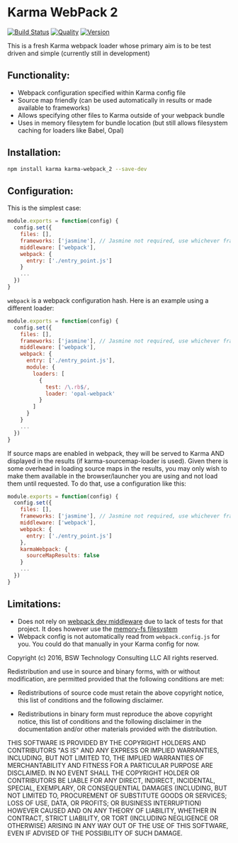 # Karma WebPack 2

[![Build Status](http://img.shields.io/travis/wied03/karma_webpack_2/master.svg?style=flat)](http://travis-ci.org/wied03/karma_webpack_2)
[![Quality](http://img.shields.io/codeclimate/github/wied03/karma_webpack_2.svg?style=flat-square)](https://codeclimate.com/github/wied03/karma_webpack_2)
[![Version](https://img.shields.io/npm/v/karma_webpack_2.svg?style=flat-square)](https://www.npmjs.com/package/karma_webpack_2)

This is a fresh Karma webpack loader whose primary aim is to be test driven and simple
(currently still in development)

## Functionality:
* Webpack configuration specified within Karma config file
* Source map friendly (can be used automatically in results or made available to frameworks)
* Allows specifying other files to Karma outside of your webpack bundle
* Uses in memory filesytem for bundle location (but still allows filesystem caching for loaders like Babel, Opal)

## Installation:

```bash
npm install karma karma-webpack_2 --save-dev
```

## Configuration:

This is the simplest case:
```js
module.exports = function(config) {
  config.set({
    files: [],
    frameworks: ['jasmine'], // Jasmine not required, use whichever framework you want
    middleware: ['webpack'],
    webpack: {
      entry: ['./entry_point.js']
    }
    ...
  })
}
```

`webpack` is a webpack configuration hash. Here is an example using a different loader:
```js
module.exports = function(config) {
  config.set({
    files: [],
    frameworks: ['jasmine'], // Jasmine not required, use whichever framework you want
    middleware: ['webpack'],
    webpack: {
      entry: ['./entry_point.js'],
      module: {
        loaders: [
          {
            test: /\.rb$/,
            loader: 'opal-webpack'
          }
        ]
      }
    }
    ...
  })
}
```

If source maps are enabled in webpack, they will be served to Karma AND displayed in the results (if karma-sourcemap-loader is used). Given there is some overhead in loading source maps in the results, you may only wish to make them available in the browser/launcher you are using and not load them until requested. To do that, use a configuration like this:

```js
module.exports = function(config) {
  config.set({
    files: [],
    frameworks: ['jasmine'], // Jasmine not required, use whichever framework you want
    middleware: ['webpack'],
    webpack: {
      entry: ['./entry_point.js']
    },
    karmaWebpack: {
      sourceMapResults: false
    }
    ...
  })
}
```

## Limitations:
* Does not rely on [webpack dev middleware](https://github.com/webpack/webpack-dev-middleware) due to lack of tests for that project. It does however use the [memory-fs filesystem](https://github.com/webpack/memory-fs)
* Webpack config is not automatically read from `webpack.config.js` for you. You could do that manually in your Karma config for now.

Copyright (c) 2016, BSW Technology Consulting LLC
All rights reserved.

Redistribution and use in source and binary forms, with or without
modification, are permitted provided that the following conditions are met:

* Redistributions of source code must retain the above copyright notice, this
  list of conditions and the following disclaimer.

* Redistributions in binary form must reproduce the above copyright notice,
  this list of conditions and the following disclaimer in the documentation
  and/or other materials provided with the distribution.

THIS SOFTWARE IS PROVIDED BY THE COPYRIGHT HOLDERS AND CONTRIBUTORS "AS IS"
AND ANY EXPRESS OR IMPLIED WARRANTIES, INCLUDING, BUT NOT LIMITED TO, THE
IMPLIED WARRANTIES OF MERCHANTABILITY AND FITNESS FOR A PARTICULAR PURPOSE ARE
DISCLAIMED. IN NO EVENT SHALL THE COPYRIGHT HOLDER OR CONTRIBUTORS BE LIABLE
FOR ANY DIRECT, INDIRECT, INCIDENTAL, SPECIAL, EXEMPLARY, OR CONSEQUENTIAL
DAMAGES (INCLUDING, BUT NOT LIMITED TO, PROCUREMENT OF SUBSTITUTE GOODS OR
SERVICES; LOSS OF USE, DATA, OR PROFITS; OR BUSINESS INTERRUPTION) HOWEVER
CAUSED AND ON ANY THEORY OF LIABILITY, WHETHER IN CONTRACT, STRICT LIABILITY,
OR TORT (INCLUDING NEGLIGENCE OR OTHERWISE) ARISING IN ANY WAY OUT OF THE USE
OF THIS SOFTWARE, EVEN IF ADVISED OF THE POSSIBILITY OF SUCH DAMAGE.
